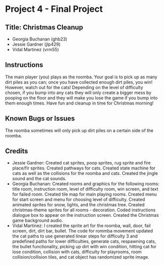 # Project 4 - Final Project
## Title: Christmas Cleanup
* Georgia Buchanan (ghb23)
* Jessie Gardner (jlp429)
* Vidal Martinez (vrm55)
## Instructions
The main player (you) plays as the roomba. Your goal is to pick up as many dirt piles as you can; once you have collected enough dirt piles, you win! However, watch out for the cats! Depending on the level of difficulty chosen, if you bump into any cats they will only create a bigger mess by pooping on the floor and they will make you lose the game if you bump into them enough times. Have fun and cleanup in time for Christmas morning!
## Known	Bugs	or	Issues
The roomba sometimes will only pick up dirt piles on a certain side of the roomba.
## Credits
*	Jessie Gardner:	Created cat sprites, poop sprites, rug sprite and fire place/fir sprites.
Created pathways for cats.
Created state machine for cats as well as the collisions for the roomba and cats.
Created the jingle sound and the cat sounds.
*	Georgia Buchanan:	Created rooms and graphics for the following rooms: title room, instruction room, level of difficulty room, win screen, and text for failed room. Created tile map for main playing rooms. Created menu for start screen and menu for choosing level of difficulty. Created animated sprites for snow, lights, and the christmas tree. Created christmas-theme sprites for all rooms - decoration. Coded instructions dialogue box to appear on the instruction screen. Created the Christmas game background audio.
*	Vidal Martinez:	 I created the sprite art for the roomba, wall, door, fail screen, dirt, dirt bar, bullet. The code for rommba movement updated the cat paths to use generated linear steps for difficulty 3 and predefined paths for lower difficulties, generate cats, respawning cats, the bullet functionality, picking up dirt with win condition, hitting cat for lose condition, collision with cats, difficulty for playrooms, room collision/collision tiles, and cat object has randomized sprite image.

